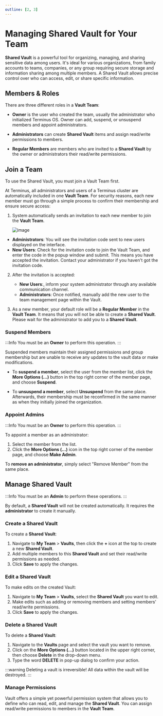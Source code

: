 ```yaml
---
outline: [2, 3]
---
```


# Managing Shared Vault for Your Team

 **Shared Vault** is a powerful tool for organizing, managing, and sharing sensitive data among users. It's ideal for various organizations, from family accounts to teams, companies, or any group requiring secure storage and information sharing among multiple members. A Shared Vault allows precise control over who can access, edit, or share specific information.

## Members & Roles

There are three different roles in a **Vault Team**:

- **Owner** is the user who created the team, usually the administrator who initialized Terminus OS. Owner can add, suspend, or unsuspend members and appoint administrators.

- **Administrators** can create **Shared Vault** items and assign read/write permissions to members.

- **Regular Members** are members who are invited to a **Shared Vault** by the owner or administrators their read/write permissions.

## Join a Team

To use the Shared Vault, you must join a Vault Team first.

At Terminus, all administrators and users of a Terminus cluster are automatically included in one **Vault Team**. For security reasons, each new member must go through a simple process to confirm their membership and ensure secure access:

1. System automatically sends an invitation to each new member to join the **Vault Team**.
   
   ![image](/images/how-to/terminus/vault_invite.jpg)

  - **Administrators**: You will see the invitation code sent to new users displayed on the interface.
   - **New Users**: Check for the invitation code to join the Vault Team, and enter the code in the popup window and submit. This means you have accepted the invitation. Contact your administrator if you haven't got the invitation code.

2. After the invitation is accepted:
   - **New Users**:, inform your system administrator through any available communication channel. 
   - **Administrators**: Once notified, manually add the new user to the team management page within the Vault.

3. As a new member, your default role will be a **Regular Member** in the **Vault Team**. It means that you will not be able to create a **Shared Vault**. Please wait for the administrator to add you to a **Shared Vault**.

### Suspend Members

:::Info
You must be an **Owner** to perform this operation.
:::

Suspended members maintain their assigned permissions and group membership but are unable to receive any updates to the vault data or make modifications.

- To **suspend a member**, select the user from the member list, click the **More Options (...)** button in the top right corner of the member page, and choose **Suspend**.

- To **unsuspend a member**, select **Unsuspend** from the same place. Afterwards, their membership must be reconfirmed in the same manner as when they initially joined the organization.

### Appoint Admins

:::Info
You must be an **Owner** to perform this operation.
:::

To appoint a member as an administrator:

1. Select the member from the list. 
2. Click the **More Options (...)** icon in the top right corner of the member page, and choose **Make Admin**.  

To **remove an administrator**, simply select "Remove Member" from the same place.

## Manage Shared Vault

:::Info
You must be an **Admin** to perform these operations.
:::

By default, a **Shared Vault** will not be created automatically. It requires the **administrator** to create it manually.

### Create a Shared Vault

To create a **Shared Vault**:

1. Navigate to **My Team** > **Vaults**, then click the **+** icon at the top to create a new **Shared Vault**. 
2. Add multiple members to this **Shared Vault** and set their read/write permissions as needed.
3. Click **Save** to apply the changes.

### Edit a Shared Vault

To make edits on the created Vault:

1. Navigate to **My Team** > **Vaults**, select the **Shared Vault** you want to edit.
2. Make edits such as adding or removing members and setting members' read/write permissions. 
3. Click **Save** to apply the changes.

### Delete a Shared Vault

To delete a **Shared Vault**:
1. Navigate to the **Vaults** page and select the vault you want to remove. 
2. Click on the **More Options (...)** button located in the upper right corner, then choose **Delete** in the drop-down menu. 
3. Type the word **DELETE** in pop-up dialog to confirm your action.

:::warning
Deleting a vault is irreversible! All data within the vault will be destroyed.
:::

### Manage Permissions

Vault offers a simple yet powerful permission system that allows you to define who can read, edit, and manage the **Shared Vault**. You can assign read/write permissions to members in the **Vault Team**.
